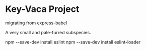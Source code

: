 # Key-Vaca Project
migrating from express-babel

A very small and pale-furred subspecies.

npm --save-dev install eslint
npm --save-dev install eslint-loader